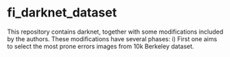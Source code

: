 # fi_darknet_dataset
This repository contains darknet, together with some modifications included by the authors. These modifications have several phases: i) First one aims to select the most prone errors images from 10k Berkeley dataset.
